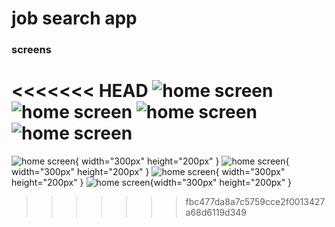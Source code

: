# job search app 

### screens 

<<<<<<< HEAD
![home screen](./screenshots/IMG-20240314-WA0004.jpg )
![home screen](./screenshots/IMG-20240314-WA0005.jpg)
![home screen](./screenshots/IMG-20240314-WA0006.jpg)
![home screen](./screenshots/IMG-20240314-WA0007.jpg)
=======
![home screen](./screenshots/IMG-20240314-WA0004.jpg ){ width="300px" height="200px" }
![home screen](./screenshots/IMG-20240314-WA0005.jpg){ width="300px" height="200px" }
![home screen](./screenshots/IMG-20240314-WA0006.jpg){ width="300px" height="200px" }
![home screen](./screenshots/IMG-20240314-WA0007.jpg){width="300px" height="200px" }
>>>>>>> fbc477da8a7c5759cce2f0013427a68d6119d349
